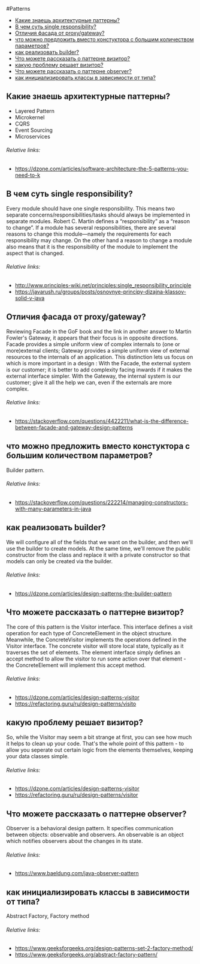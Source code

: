 #Patterns
+ [Какие знаешь архитектурные паттерны?](#алгоритмическая-сложность-get-в-hashmap)
+ [В чем суть single responsibility?](#алгоритмическая-сложность-get-в-hashmap)
+ [Отличия фасада от proxy/gateway?](#алгоритмическая-сложность-get-в-hashmap)
+ [что можно предложить вместо констуктора с большим количеством параметров?](#алгоритмическая-сложность-get-в-hashmap)
+ [как реализовать builder?](#алгоритмическая-сложность-get-в-hashmap)
+ [Что можете рассказать о паттерне визитор?](#алгоритмическая-сложность-get-в-hashmap)
+ [какую проблему решает визитор?](#алгоритмическая-сложность-get-в-hashmap)
+ [Что можете рассказать о паттерне observer?](#алгоритмическая-сложность-get-в-hashmap)
+ [как инициализировать классы в зависимости от типа?](#алгоритмическая-сложность-get-в-hashmap)

## Какие знаешь архитектурные паттерны?
+ Layered Pattern
+ Microkernel
+ CQRS
+ Event Sourcing
+ Microservices
###### Relative links:
+ https://dzone.com/articles/software-architecture-the-5-patterns-you-need-to-k

## В чем суть single responsibility?
Every module should have one single responsibility. This means two separate concerns/responsibilities/tasks should always be implemented in separate modules. Robert C. Martin defines a “responsibility” as a “reason to change”. If a module has several responsibilities, there are several reasons to change this module—namely the requirements for each responsibility may change. On the other hand a reason to change a module also means that it is the responsibility of the module to implement the aspect that is changed.
###### Relative links:
+ http://www.principles-wiki.net/principles:single_responsibility_principle
+ https://javarush.ru/groups/posts/osnovnye-principy-dizajna-klassov-solid-v-java

## Отличия фасада от proxy/gateway?
Reviewing Facade in the GoF book and the link in another answer to Martin Fowler's Gateway, it appears that their focus is in opposite directions.
Facade provides a simple uniform view of complex internals to (one or more)external clients;
Gateway provides a simple uniform view of external resources to the internals of an application.
This distinction lets us focus on which is more important in a design :
With the Facade, the external system is our customer; it is better to add complexity facing inwards if it makes the external interface simpler.
With the Gateway, the internal system is our customer; give it all the help we can, even if the externals are more complex.
###### Relative links:
+ https://stackoverflow.com/questions/4422211/what-is-the-difference-between-facade-and-gateway-design-patterns

## что можно предложить вместо констуктора с большим количеством параметров?
Builder pattern.
###### Relative links:
+ https://stackoverflow.com/questions/222214/managing-constructors-with-many-parameters-in-java

## как реализовать builder?
We will configure all of the fields that we want on the builder, and then we'll use the builder to create models. At the same time, we'll remove the public constructor from the class and replace it with a private constructor so that models can only be created via the builder.
###### Relative links:
+ https://dzone.com/articles/design-patterns-the-builder-pattern

## Что можете рассказать о паттерне визитор?
The core of this pattern is the Visitor interface. This interface defines a visit operation for each type of ConcreteElement in the object structure. Meanwhile, the ConcreteVisitor implements the operations defined in the Visitor interface. The concrete visitor will store local state, typically as it traverses the set of elements. The element interface simply defines an accept method to allow the visitor to run some action over that element - the ConcreteElement will implement this accept method. 
###### Relative links:
+ https://dzone.com/articles/design-patterns-visitor
+ https://refactoring.guru/ru/design-patterns/visito

## какую проблему решает визитор?
So, while the Visitor may seem a bit strange at first, you can see how much it helps to clean up your code. That's the whole point of this pattern - to allow you seperate out certain logic from the elements themselves, keeping your data classes simple.
###### Relative links:
+ https://dzone.com/articles/design-patterns-visitor
+ https://refactoring.guru/ru/design-patterns/visitor

## Что можете рассказать о паттерне observer?
Observer is a behavioral design pattern. It specifies communication between objects: observable and observers. An observable is an object which notifies observers about the changes in its state.
###### Relative links:
+ https://www.baeldung.com/java-observer-pattern

## как инициализировать классы в зависимости от типа?
Abstract Factory, Factory method
###### Relative links:
+ https://www.geeksforgeeks.org/design-patterns-set-2-factory-method/
+ https://www.geeksforgeeks.org/abstract-factory-pattern/



